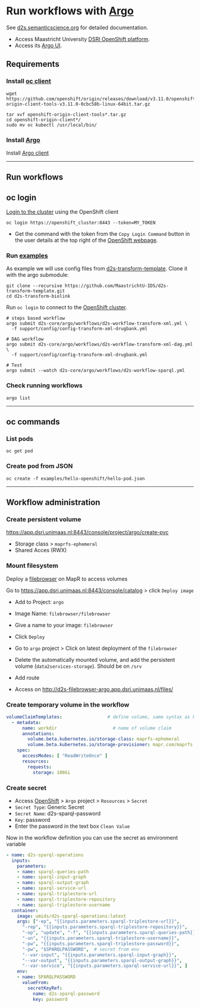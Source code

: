 # Run workflows with [Argo](https://github.com/argoproj/argo/)

See [d2s.semanticscience.org](http://d2s.semanticscience.org/docs/argo-install) for detailed documentation.

* Access Maastricht University [DSRI OpenShift platform](https://app.dsri.unimaas.nl:8443/).
* Access its [Argo UI](http://argo-ui-argo.app.dsri.unimaas.nl/workflows).

## Requirements

### Install [oc client](https://www.okd.io/download.html)

```shell
wget https://github.com/openshift/origin/releases/download/v3.11.0/openshift-origin-client-tools-v3.11.0-0cbc58b-linux-64bit.tar.gz

tar xvf openshift-origin-client-tools*.tar.gz
cd openshift-origin-client*/
sudo mv oc kubectl /usr/local/bin/
```

### Install [Argo](https://argoproj.github.io/argo/)

Install [Argo client](https://github.com/argoproj/argo/blob/master/demo.md#1-download-argo)

---

## Run workflows

## oc login

[Login to the cluster](https://app.dsri.unimaas.nl:8443/) using the OpenShift client

```shell
oc login https://openshift_cluster:8443 --token=MY_TOKEN
```

* Get the command with the token from the `Copy Login Command` button in the user details at the top right of the [OpenShift webpage](https://app.dsri.unimaas.nl:8443/).

### Run [examples](https://github.com/MaastrichtU-IDS/data2services-transform-biolink)

As example we will use config files from [d2s-transform-template](https://github.com/MaastrichtU-IDS/d2s-transform-template). Clone it with the argo submodule:

```shell
git clone --recursive https://github.com/MaastrichtU-IDS/d2s-transform-template.git
cd d2s-transform-biolink
```

Run `oc login` to connect to the [OpenShift cluster](https://app.dsri.unimaas.nl:8443/).

```shell
# steps based workflow
argo submit d2s-core/argo/workflows/d2s-workflow-transform-xml.yml \
  -f support/config/config-transform-xml-drugbank.yml

# DAG workflow
argo submit d2s-core/argo/workflows/d2s-workflow-transform-xml-dag.yml \
  -f support/config/config-transform-xml-drugbank.yml

# Test
argo submit --watch d2s-core/argo/workflows/d2s-workflow-sparql.yml
```

### Check running workflows

```shell
argo list
```

---

## oc commands

### List pods

```shell
oc get pod
```

### Create pod from JSON

```shell
oc create -f examples/hello-openshift/hello-pod.json
```

---

## Workflow administration

### Create persistent volume

https://app.dsri.unimaas.nl:8443/console/project/argo/create-pvc

* Storage class > `maprfs-ephemeral`
* Shared Acces (RWX)

### Mount filesystem

Deploy a [filebrowser](https://hub.docker.com/r/filebrowser/filebrowser) on MapR to access volumes

Go to https://app.dsri.unimaas.nl:8443/console/catalog > click `Deploy image`

* Add to Project: `argo`
* Image Name: `filebrowser/filebrowser` 
* Give a name to your image: `filebrowser`
* Click `Deploy`
* Go to `argo` project > Click on latest deployment of the `filebrowser`
* Delete the automatically mounted volume, and add the persistent volume (`data2services-storage`). Should be on `/srv`
* Add route

* Access on http://d2s-filebrowser-argo.app.dsri.unimaas.nl/files/

### Create temporary volume in the workflow

```yaml
volumeClaimTemplates:                 # define volume, same syntax as k8s Pod spec
  - metadata:
      name: workdir                     # name of volume claim
      annotations:
        volume.beta.kubernetes.io/storage-class: maprfs-ephemeral
        volume.beta.kubernetes.io/storage-provisioner: mapr.com/maprfs
    spec:
      accessModes: [ "ReadWriteOnce" ]
      resources:
        requests:
          storage: 100Gi 
```

### Create secret

* Access [OpenShift](https://app.dsri.unimaas.nl:8443/) > `Argo` project > `Resources` > `Secret`
* `Secret Type`: Generic Secret
* `Secret Name`: d2s-sparql-password
* `Key`: password
* Enter the password in the text box `Clean Value`

Now in the workflow definition you can use the secret as environment variable

```yaml
- name: d2s-sparql-operations
  inputs:
    parameters:
    - name: sparql-queries-path
    - name: sparql-input-graph
    - name: sparql-output-graph
    - name: sparql-service-url
    - name: sparql-triplestore-url
    - name: sparql-triplestore-repository
    - name: sparql-triplestore-username
  container:
    image: umids/d2s-sparql-operations:latest
    args: ["-ep", "{{inputs.parameters.sparql-triplestore-url}}", 
      "-rep", "{{inputs.parameters.sparql-triplestore-repository}}", 
      "-op", "update", "-f", "{{inputs.parameters.sparql-queries-path}}",
      "-un", "{{inputs.parameters.sparql-triplestore-username}}", 
      "-pw", "{{inputs.parameters.sparql-triplestore-password}}",
      "-pw", "$SPARQLPASSWORD",  # secret from env
      "--var-input", "{{inputs.parameters.sparql-input-graph}}",
      "--var-output", "{{inputs.parameters.sparql-output-graph}}", 
      "--var-service", "{{inputs.parameters.sparql-service-url}}", ]
    env:
    - name: SPARQLPASSWORD
      valueFrom:
        secretKeyRef:
          name: d2s-sparql-password
          key: password
```

